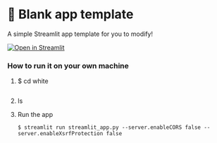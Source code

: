 # 🎈 Blank app template

A simple Streamlit app template for you to modify!

[![Open in Streamlit](https://static.streamlit.io/badges/streamlit_badge_black_white.svg)](https://blank-app-template.streamlit.app/)

### How to run it on your own machine

1. $ cd white
   ```
2. ls

3. Run the app

   ```
   $ streamlit run streamlit_app.py --server.enableCORS false --server.enableXsrfProtection false
   ```

